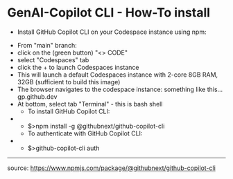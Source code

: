 # GenAI-Copilot CLI - How-To install
  * Install GitHub Copilot CLI on your Codespace instance using npm:
  
  - From "main" branch:
   - click on the (green button) "<> CODE"
   - select "Codespaces" tab
   - click the + to launch Codespaces instance
   - This will launch a default Codespaces instance with 2-core 8GB RAM, 32GB (sufficient to build this image)
   - The browser navigates to the codespace instance: something like this... <some random name>gp.github.dev
   - At bottom, select tab "Terminal" - this is bash shell
     * To install GitHub Copilot CLI:
   - * $>npm install -g @githubnext/github-copilot-cli
     * To authenticate with GitHub Copilot CLI:
   - * $>github-copilot-cli auth

---------------
source: https://www.npmjs.com/package/@githubnext/github-copilot-cli
